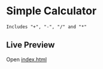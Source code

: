 # Simple Calculator
```
Includes "+", "-", "/" and "*"
```

## Live Preview
Open [index.html](https://crsnrazvan84.github.io/Simple-Calculator/Index.html)